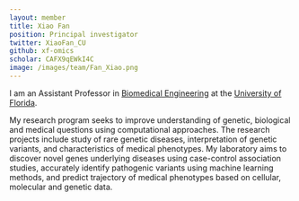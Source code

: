 ```yaml
---
layout: member
title: Xiao Fan
position: Principal investigator
twitter: XiaoFan_CU
github: xf-omics
scholar: CAFX9qEWkI4C
image: /images/team/Fan_Xiao.png
---
```


I am an Assistant Professor in [Biomedical Engineering](https://www.bme.ufl.edu/) at the [University of Florida](https://www.fredhutch.org/).

My research program seeks to improve understanding of genetic, biological and medical questions using computational approaches. The research projects include study of rare genetic diseases, interpretation of genetic variants, and characteristics of medical phenotypes. My laboratory aims to discover novel genes underlying diseases using case-control association studies, accurately identify pathogenic variants using machine learning methods, and predict trajectory of medical phenotypes based on cellular, molecular and genetic data.